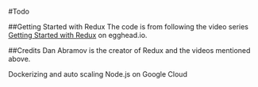 #Todo

##Getting Started with Redux
The code is from following the video series [Getting Started with Redux](https://egghead.io/series/getting-started-with-redux) on egghead.io.  

##Credits
Dan Abramov is the creator of Redux and the videos mentioned above.

Dockerizing and auto scaling Node.js on Google Cloud
